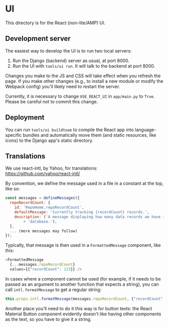 # UI

This directory is for the React (non-lite/AMP) UI.

## Development server

The easiest way to develop the UI is to run two local servers:

1. Run the Django (backend) server as usual, at port 8000.
2. Run the UI with `tools/ui run`. It will talk to the backend at port 8000.

Changes you make to the JS and CSS will take effect when you refresh the page.
If you make other changes (e.g., to install a new module or modify the Webpack
config) you'll likely need to restart the server.

Currently, it is necessary to change `USE_REACT_UI` in `app/main.py` to `True`.
Please be careful not to commit this change.

## Deployment

You can run `tools/ui buildtoae` to compile the React app into language-specific
bundles and automatically move them (and static resources, like icons) to the
Django app's static directory.

## Translations

We use react-intl, by Yahoo, for translations:
https://github.com/yahoo/react-intl/

By convention, we define the message used in a file in a constant at the top,
like so:

```javascript
const messages = defineMessages({
  repoRecordCount: {
    id: 'RepoHome.repoRecordCount',
    defaultMessage: 'Currently tracking {recordCount} records.',
    description: ('A message displaying how many data records we have in the '
        + 'database.'),
  },
  ... (more messages may follow)
});
```

Typically, that message is then used in a `FormattedMessage` component, like
this:

```javascript
<FormattedMessage
  {...messages.repoRecordCount}
  values={{"recordCount": 123}} />
```

In cases where a component cannot be used (for example, if it needs to be passed
as an argument to another function that expects a string), you can call
`intl.formatMessage` to get a regular string:

```javascript
this.props.intl.formatMessage(messages.repoRecordCount, {"recordCount": 123})
```

Another place you'll need to do it this way is for button texts: the React
Material Button component evidently doesn't like having other components as the
text, so you have to give it a string.
